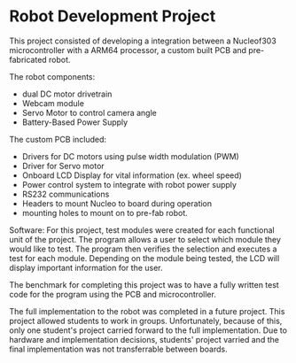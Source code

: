 # Robot Development Project

This project consisted of developing a integration between a Nucleof303 microcontroller with a ARM64 processor, a custom built PCB and pre-fabricated robot.

The robot components:
- dual DC motor drivetrain
- Webcam module
- Servo Motor to control camera angle
- Battery-Based Power Supply

The custom PCB included:
- Drivers for DC motors using pulse width modulation (PWM)
- Driver for Servo motor
- Onboard LCD Display for vital information (ex. wheel speed)
- Power control system to integrate with robot power supply
- RS232 communications
- Headers to mount Nucleo to board during operation
- mounting holes to mount on to pre-fab robot.

Software:
For this project, test modules were created for each functional unit of the project.
The program allows a user to select which module they would like to test.
The program then verifies the selection and executes a test for each module.
Depending on the module being tested, the LCD will display important information for the user.

The benchmark for completing this project was to have a fully written test code for the program using the PCB and microcontroller.

The full implementation to the robot was completed in a future project. This project allowed students to work in groups.
Unfortunately, because of this, only one student's project carried forward to the full implementation.
Due to hardware and implementation decisions, students' project varried and the final implementation was not transferrable between boards.
